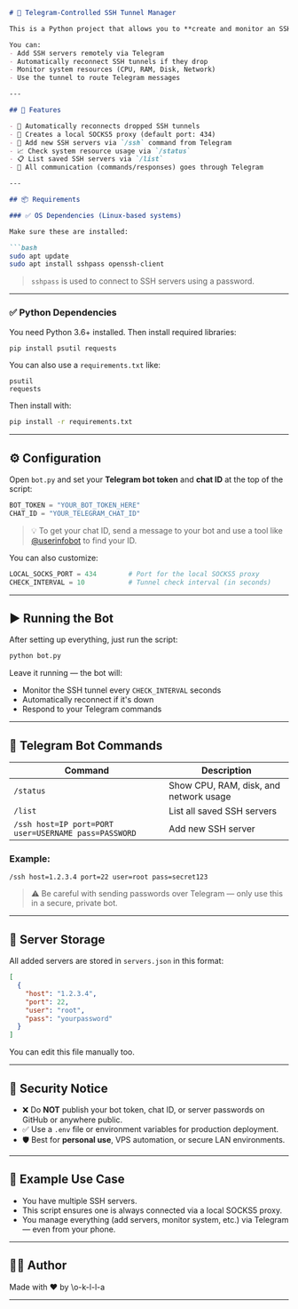 
````markdown
# 🤖 Telegram-Controlled SSH Tunnel Manager

This is a Python project that allows you to **create and monitor an SSH SOCKS5 proxy tunnel**, controlled entirely via a **Telegram bot**.

You can:
- Add SSH servers remotely via Telegram
- Automatically reconnect SSH tunnels if they drop
- Monitor system resources (CPU, RAM, Disk, Network)
- Use the tunnel to route Telegram messages

---

## 🚀 Features

- 🔄 Automatically reconnects dropped SSH tunnels
- 🔐 Creates a local SOCKS5 proxy (default port: 434)
- 🧠 Add new SSH servers via `/ssh` command from Telegram
- 📈 Check system resource usage via `/status`
- 📋 List saved SSH servers via `/list`
- 💬 All communication (commands/responses) goes through Telegram

---

## 📦 Requirements

### ✅ OS Dependencies (Linux-based systems)

Make sure these are installed:

```bash
sudo apt update
sudo apt install sshpass openssh-client
````

> `sshpass` is used to connect to SSH servers using a password.

---

### ✅ Python Dependencies

You need Python 3.6+ installed. Then install required libraries:

```bash
pip install psutil requests
```

You can also use a `requirements.txt` like:

```text
psutil
requests
```

Then install with:

```bash
pip install -r requirements.txt
```

---

## ⚙️ Configuration

Open `bot.py` and set your **Telegram bot token** and **chat ID** at the top of the script:

```python
BOT_TOKEN = "YOUR_BOT_TOKEN_HERE"
CHAT_ID = "YOUR_TELEGRAM_CHAT_ID"
```

> 💡 To get your chat ID, send a message to your bot and use a tool like [@userinfobot](https://t.me/userinfobot) to find your ID.

You can also customize:

```python
LOCAL_SOCKS_PORT = 434        # Port for the local SOCKS5 proxy
CHECK_INTERVAL = 10           # Tunnel check interval (in seconds)
```

---

## ▶️ Running the Bot

After setting up everything, just run the script:

```bash
python bot.py
```

Leave it running — the bot will:

* Monitor the SSH tunnel every `CHECK_INTERVAL` seconds
* Automatically reconnect if it's down
* Respond to your Telegram commands

---

## 📲 Telegram Bot Commands

| Command                                              | Description                            |
| ---------------------------------------------------- | -------------------------------------- |
| `/status`                                            | Show CPU, RAM, disk, and network usage |
| `/list`                                              | List all saved SSH servers             |
| `/ssh host=IP port=PORT user=USERNAME pass=PASSWORD` | Add new SSH server                     |

### Example:

```
/ssh host=1.2.3.4 port=22 user=root pass=secret123
```

> ⚠️ Be careful with sending passwords over Telegram — only use this in a secure, private bot.

---

## 💾 Server Storage

All added servers are stored in `servers.json` in this format:

```json
[
  {
    "host": "1.2.3.4",
    "port": 22,
    "user": "root",
    "pass": "yourpassword"
  }
]
```

You can edit this file manually too.

---

## 🔐 Security Notice

* ❌ Do **NOT** publish your bot token, chat ID, or server passwords on GitHub or anywhere public.
* ✅ Use a `.env` file or environment variables for production deployment.
* 🛡 Best for **personal use**, VPS automation, or secure LAN environments.

---

## 🔄 Example Use Case

* You have multiple SSH servers.
* This script ensures one is always connected via a local SOCKS5 proxy.
* You manage everything (add servers, monitor system, etc.) via Telegram — even from your phone.

---

## 🧑‍💻 Author

Made with ❤️ by \o-k-l-l-a

---
